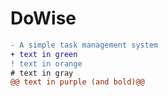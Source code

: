 # DoWise

```diff
- A simple task management system
+ text in green
! text in orange
# text in gray
@@ text in purple (and bold)@@
```
